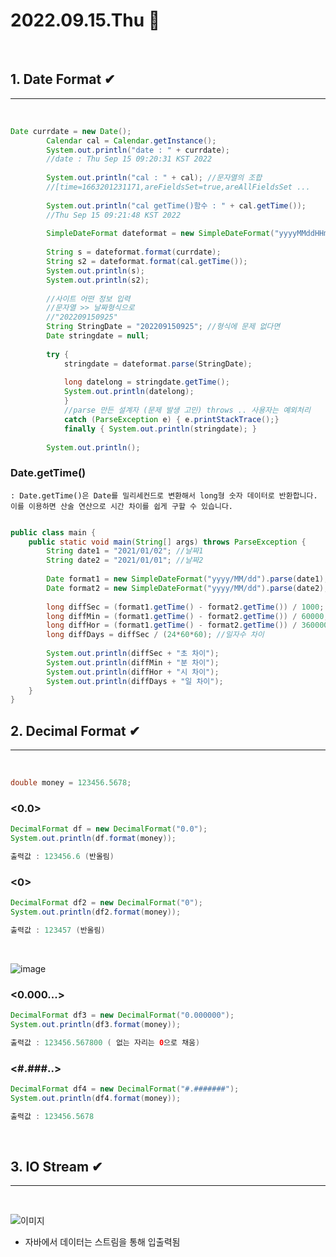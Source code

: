 # 2022.09.15.Thu 📅
<br>

## 1. Date Format ✔
-----------------------------
<br>

```java
Date currdate = new Date();
		Calendar cal = Calendar.getInstance();
		System.out.println("date : " + currdate);
		//date : Thu Sep 15 09:20:31 KST 2022
		
		System.out.println("cal : " + cal); //문자열의 조합
		//[time=1663201231171,areFieldsSet=true,areAllFieldsSet ... 
		
		System.out.println("cal getTime()함수 : " + cal.getTime());
		//Thu Sep 15 09:21:48 KST 2022
		
		SimpleDateFormat dateformat = new SimpleDateFormat("yyyyMMddHHmm");
		
		String s = dateformat.format(currdate);
		String s2 = dateformat.format(cal.getTime());
		System.out.println(s);
		System.out.println(s2);
		
		//사이트 어떤 정보 입력
		//문자열 >> 날짜형식으로
		//"202209150925"
		String StringDate = "202209150925"; //형식에 문제 없다면
		Date stringdate = null;
		
		try { 
			stringdate = dateformat.parse(StringDate);
			
			long datelong = stringdate.getTime();
			System.out.println(datelong);
			}
			//parse 만든 설계자 (문제 발생 고민) throws .. 사용자는 예외처리
			catch (ParseException e) { e.printStackTrace();}
			finally { System.out.println(stringdate); }
		
		System.out.println();
```

### Date.getTime()
    : Date.getTime()은 Date를 밀리세컨드로 변환해서 long형 숫자 데이터로 반환합니다. 이를 이용하면 산술 연산으로 시간 차이를 쉽게 구할 수 있습니다.

```java

public class main {
    public static void main(String[] args) throws ParseException {
        String date1 = "2021/01/02"; //날짜1
        String date2 = "2021/01/01"; //날짜2
       
        Date format1 = new SimpleDateFormat("yyyy/MM/dd").parse(date1);
        Date format2 = new SimpleDateFormat("yyyy/MM/dd").parse(date2);
        
        long diffSec = (format1.getTime() - format2.getTime()) / 1000; //초 차이
        long diffMin = (format1.getTime() - format2.getTime()) / 60000; //분 차이
        long diffHor = (format1.getTime() - format2.getTime()) / 3600000; //시 차이
        long diffDays = diffSec / (24*60*60); //일자수 차이
        
        System.out.println(diffSec + "초 차이");
        System.out.println(diffMin + "분 차이");
        System.out.println(diffHor + "시 차이");
        System.out.println(diffDays + "일 차이");
    }
}
```

## 2. Decimal Format ✔
-----------------------------
<br>

```java
double money = 123456.5678;
```
### <0.0>
```java
DecimalFormat df = new DecimalFormat("0.0");
System.out.println(df.format(money));

출력값 : 123456.6 (반올림)
```

### <0>
```java
DecimalFormat df2 = new DecimalFormat("0");
System.out.println(df2.format(money));

출력값 : 123457 (반올림)
```
<br>

![image](https://user-images.githubusercontent.com/111114507/190288732-914b74e3-f4b0-496d-9b49-c08460ddc5bd.png)


### <0.000...>
```java
DecimalFormat df3 = new DecimalFormat("0.000000"); 
System.out.println(df3.format(money));

출력값 : 123456.567800 ( 없는 자리는 0으로 채움)
```
### <#.###..>
```java
DecimalFormat df4 = new DecimalFormat("#.#######"); 
System.out.println(df4.format(money));

출력값 : 123456.5678 
```
<br>

## 3. IO Stream ✔
-----------------------------
<br>

![이미지](https://img1.daumcdn.net/thumb/R1280x0/?scode=mtistory2&fname=https%3A%2F%2Fblog.kakaocdn.net%2Fdn%2FbvH00I%2FbtqydR4e1Ju%2FDaCDExX0OKOaZquiHWzWLK%2Fimg.png)
- 자바에서 데이터는 스트림을 통해 입출력됨


